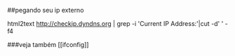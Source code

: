 ##pegando seu ip externo

html2text http://checkip.dyndns.org | grep -i 'Current IP Address:'|cut -d' ' -f4


###veja também
[[ifconfig]]